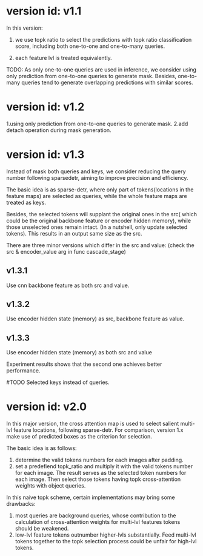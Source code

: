 # version id: v1.1

In this version:
1. we use topk ratio to select the predictions with topk ratio classification score, including both one-to-one and one-to-many queries. 

2. each feature lvl is treated equivalently.

TODO:
As only one-to-one queries are used in inference, we consider using only prediction from one-to-one queries to generate mask. Besides, one-to-many queries tend to generate overlapping predictions with similar scores.

# version id: v1.2
1.using only prediction from one-to-one queries to generate mask.
2.add detach operation during mask generation. 


# version id: v1.3
Instead of mask both queries and keys, we consider reducing the query number following sparsedetr, aiming to improve precision and efficiency.

The basic idea is as sparse-detr, where only part of tokens(locations in the feature maps) are selected as queries, while the whole feature maps are treated as keys. 

Besides, the selected tokens will supplant the original ones in the src( which could be the original backbone feature or encoder hidden memory), while those unselected ones remain intact. (In a nutshell, only update selected tokens). This results in an output same size as the src.  

There are three minor versions which differ in the src and value: (check the src & encoder_value arg in func cascade_stage)

## v1.3.1
 Use cnn backbone feature as both src and value. 

## v1.3.2
 Use encoder hidden state (memory) as src, backbone feature as value.

## v1.3.3
 Use encoder hidden state (memory) as both src and value

Experiment results shows that the second one achieves better performance.

#TODO Selected keys instead of queries.


# version id: v2.0
In this major version, the cross attention map is used to select salient multi-lvl feature locations, following sparse-detr. For comparison, version 1.x make use of predicted boxes as the criterion for selection.

The basic idea is as follows:
1. determine the valid tokens numbers for each images after padding.
2. set a predefiend topk_ratio and multiply it with the valid tokens number for each image. The result serves as the selected token numbers for each image. Then select those tokens having topk cross-attention weights with object queries.


In this naive topk scheme, certain implementations may bring some drawbacks:
1. most queries are background queries, whose contribution to the calculation of cross-attention weights for multi-lvl features tokens should be weakened.
2. low-lvl feature tokens outnumber higher-lvls substantially. Feed multi-lvl tokens together to the topk selection process could be unfair for high-lvl tokens.
